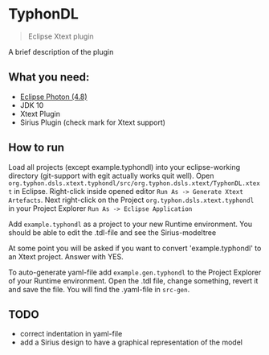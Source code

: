 # TyphonDL
> Eclipse Xtext plugin

A brief description of the plugin

## What you need:
- [Eclipse Photon (4.8)](https://www.eclipse.org/downloads/packages/release/photon/r/eclipse-ide-java-ee-developers)
- JDK 10
- Xtext Plugin
- Sirius Plugin (check mark for Xtext support)

## How to run
Load all projects (except example.typhondl) into your eclipse-working directory (git-support with egit actually works quit well).
Open `org.typhon.dsls.xtext.typhondl/src/org.typhon.dsls.xtext/TyphonDL.xtext` in Eclipse. Right-click inside opened editor `Run As -> Generate Xtext Artefacts`. Next right-click on the Project `org.typhon.dsls.xtext.typhondl` in your Project Explorer `Run As -> Eclipse Application`

Add `example.typhondl` as a project to your new Runtime environment. You should be able to edit the .tdl-file and see the Sirius-modeltree

At some point you will be asked if you want to convert 'example.typhondl' to an Xtext project. Answer with YES.

To auto-generate yaml-file add `example.gen.typhondl` to the Project Explorer of your Runtime environment. Open the .tdl file, change something, revert it and save the file. You will find the .yaml-file in `src-gen`.

## TODO
- correct indentation in yaml-file
- add a Sirius design to have a graphical representation of the model